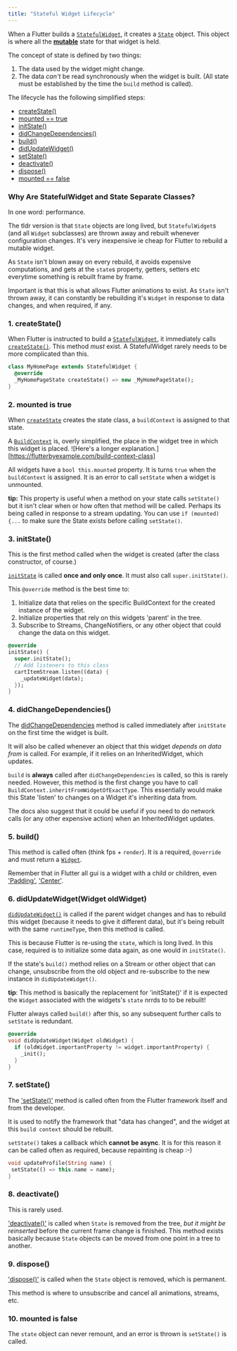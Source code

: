 ```yaml
---
title: "Stateful Widget Lifecycle"
---
```


When a Flutter builds a 
[`StatefulWidget`](https://docs.flutter.io/flutter/widgets/StatefulWidget-class.html), it 
creates a [`State`](https://docs.flutter.io/flutter/widgets/State-class.html) object. This
object is where all the 
**[mutable](https://en.wikipedia.org/wiki/Immutable_object)** state for that widget is held.

The concept of state is defined by two things:

1. The data used by the widget might change.
2. The data _can't_ be read synchronously when the widget is built. (All state
   must be established by the time the `build` method is called).
   
<div class='aside'>

The lifecycle has the following simplified steps:

* [createState()](#1-createstate)
* [mounted == true](#2-mounted-is-true)
* [initState()](#3-initstate)
* [didChangeDependencies()](#4-didChangeDependencies)
* [build()](#5-build)
* [didUpdateWidget()](#6-didupdatewidget)
* [setState()](#7-setstate)
* [deactivate()](#8-deactivate)
* [dispose()](#9-dispose)
* [mounted == false](#10-mounted-is-false)

</div>



### Why Are StatefulWidget and State Separate Classes?

In one word: performance.

The tldr version is that `State` objects are long lived, but `StatefulWidget`s
(and all `Widget` subclasses) are thrown away and rebuilt whenever configuration
changes. It's very inexpensive ie cheap for Flutter to rebuild a mutable widget.

As `State` isn't blown away on every rebuild, it avoids 
expensive computations, and gets at the `state`s property, getters, setters etc everytime
something is rebuilt frame by frame.

Important is that this is what allows Flutter animations to exist. As `State` isn't
thrown away, it can constantly be rebuilding it's `Widget` in response to data
changes, and when required, if any.

### 1. createState()

When Flutter is instructed to build a 
[`StatefulWidget`](https://docs.flutter.io/flutter/widgets/StatefulWidget-class.html), it 
immediately calls 
[`createState()`](https://docs.flutter.io/flutter/widgets/StatefulWidget/createState.html). This 
method _must_ exist. A StatefulWidget rarely needs to be more complicated than this.

```dart
class MyHomePage extends StatefulWidget {
  @override
  _MyHomePageState createState() => new _MyHomePageState();
}
```

### 2. mounted is true

When [`createState`](https://docs.flutter.io/flutter/widgets/StatefulWidget/createState.html) 
creates the state class, a `buildContext` is assigned to
that state. 

A [`BuildContext`](https://docs.flutter.io/flutter/widgets/BuildContext-class.html) is, overly 
simplified, the place in the widget tree in which
this widget is placed. ![Here's a longer explanation.][https://flutterbyexample.com/build-context-class]

All widgets have a `bool this.mounted` property. It is turns `true` when the
`buildContext` is assigned. It is an error to call `setState` when a widget is
unmounted.

<div class='tip'>

**tip:** This property is useful when a method on your state calls `setState()`
but it isn't clear when or how often that method will be called. Perhaps its
being called in response to a stream updating. You can use `if (mounted) {...`
to make sure the State exists before calling `setState()`.

</div>

### 3. initState()

This is the first method called when the widget is created (after the class
constructor, of course.)

[`initState`](https://docs.flutter.io/flutter/widgets/State/initState.html) is 
called **once and only once**. It must also call `super.initState()`.

This `@override` method is the best time to:

1. Initialize data that relies on the specific BuildContext for the created
   instance of the widget.
2. Initialize properties that rely on this widgets 'parent' in the tree.
3. Subscribe to Streams, ChangeNotifiers, or any other object that could change
   the data on this widget.

```dart
@override
initState() {
  super.initState();
  // Add listeners to this class
  cartItemStream.listen((data) {
    _updateWidget(data);
  });
}
```

### 4. didChangeDependencies()

The [didChangeDependencies](https://docs.flutter.io/flutter/widgets/State/didChangeDependencies.html)
method is called immediately after `initState` on the first time the
widget is built.

It will also be called whenever an object that this widget _depends on data
from_ is called. For example, if it relies on an InheritedWidget, which updates.

`build` is **always** called after `didChangeDependencies` is called, so this
is rarely needed. However, this method is the first change you have to call
`BuildContext.inheritFromWidgetOfExactType`. This essentially would make this
State 'listen' to changes on a Widget it's inheriting data from.

The docs also suggest that it could be useful if you need to do network calls
(or any other expensive action) when an InheritedWidget updates.

### 5. build()

This method is called often (think fps + `render`). It is a required, `@override` and 
must return a [`Widget`](https://docs.flutter.io/flutter/widgets/Widget-class.html).

Remember that in Flutter all gui is a widget with a child or children, even 
['Padding'](https://docs.flutter.io/flutter/widgets/Padding-class.html), 
['Center'](https://docs.flutter.io/flutter/widgets/Center-class.html).

### 6. didUpdateWidget(Widget oldWidget)

[`didUpdateWidget()`](https://docs.flutter.io/flutter/widgets/State/didUpdateWidget.html) is called 
if the parent widget changes and has to rebuild this widget (because it needs
to give it different data), but it's being rebuilt with the same `runtimeType`,
then this method is called.

This is because Flutter is re-using the `state`, which is long lived. In this
case, required is to initialize some data again, as one would in `initState()`.

If the state's `build()` method relies on a Stream or other object that can
change, unsubscribe from the old object and re-subscribe to the new instance in
`didUpdateWidget()`.

<div class='tip'>

**tip**: This method is basically the replacement for 'initState()' if it is expected
the `Widget` associated with the widgets's `state` nrrds to to be rebuilt!

</div>

Flutter always called `build()` after this, so any subsequent further calls to `setState` is
redundant.

```dart
@override
void didUpdateWidget(Widget oldWidget) {
  if (oldWidget.importantProperty != widget.importantProperty) {
    _init();
  }
}
```

### 7. setState()

The ['setState()'](https://docs.flutter.io/flutter/widgets/State/setState.html) 
method is called often from the Flutter framework itself and from the developer.

It is used to notify the framework that "data has changed", and the widget at this
`build context` should be rebuilt.

`setState()` takes a callback which **cannot be async**. It is for this reason
it can be called often as required, because repainting is cheap :-)

```dart
void updateProfile(String name) {
 setState(() => this.name = name);
}
```

### 8. deactivate()

This is rarely used.

['deactivate()'](https://docs.flutter.io/flutter/widgets/State/deactivate.html) is 
called when `State` is removed from the tree, _but it might be
reinserted_ before the current frame change is finished. This method exists
basically because `State` objects can be moved from one point in a tree to
another.



### 9. dispose()

['dispose()'](https://docs.flutter.io/flutter/widgets/State/dispose.html) is called 
when the `State` object is removed, which is permanent.

This method is where to unsubscribe and cancel all animations, streams,
etc.

### 10. mounted is false

The `state` object can never remount, and an error is thrown is `setState()` is
called.
